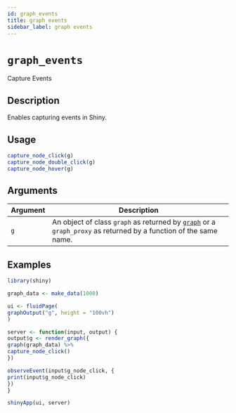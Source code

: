 ```yaml
---
id: graph_events
title: graph events
sidebar_label: graph events
---
```


# `graph_events`

Capture Events


## Description

Enables capturing events in Shiny.


## Usage

```r
capture_node_click(g)
capture_node_double_click(g)
capture_node_hover(g)
```


## Arguments

Argument      |Description
------------- |----------------
`g`     |     An object of class `graph` as returned by [`graph`](#graph) or a `graph_proxy`  as returned by a function of the same name.


## Examples

```r
library(shiny)

graph_data <- make_data(1000)

ui <- fluidPage(
graphOutput("g", height = "100vh")
)

server <- function(input, output) {
output$g <- render_graph({
graph(graph_data) %>%
capture_node_click()
})

observeEvent(input$g_node_click, {
print(input$g_node_click)
})
}

shinyApp(ui, server)
```


